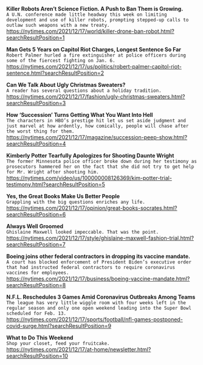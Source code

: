 **Killer Robots Aren’t Science Fiction. A Push to Ban Them is Growing.**\
`A U.N. conference made little headway this week on limiting development and use of killer robots, prompting stepped-up calls to outlaw such weapons with a new treaty.`\
https://nytimes.com/2021/12/17/world/killer-drone-ban-robot.html?searchResultPosition=1

**Man Gets 5 Years on Capitol Riot Charges, Longest Sentence So Far**\
`Robert Palmer hurled a fire extinguisher at police officers during some of the fiercest fighting on Jan. 6.`\
https://nytimes.com/2021/12/17/us/politics/robert-palmer-capitol-riot-sentence.html?searchResultPosition=2

**Can We Talk About Ugly Christmas Sweaters?**\
`A reader has several questions about a holiday tradition.`\
https://nytimes.com/2021/12/17/fashion/ugly-christmas-sweaters.html?searchResultPosition=3

**How ‘Succession’ Turns Getting What You Want Into Hell**\
`The characters in HBO’s prestige hit let us set aside judgment and just marvel at how ardently, how comically, people will chase after the worst thing for them.`\
https://nytimes.com/2021/12/17/magazine/succession-peep-show.html?searchResultPosition=4

**Kimberly Potter Tearfully Apologizes for Shooting Daunte Wright**\
`The former Minnesota police officer broke down during her testimony as prosecutors hammered her on the fact that she did not try to get help for Mr. Wright after shooting him.`\
https://nytimes.com/video/us/100000008126369/kim-potter-trial-testimony.html?searchResultPosition=5

**Yes, the Great Books Make Us Better People**\
`Grappling with the big questions enriches any life.`\
https://nytimes.com/2021/12/17/opinion/great-books-socrates.html?searchResultPosition=6

**Always Well Groomed**\
`Ghislaine Maxwell looked impeccable. That was the point.`\
https://nytimes.com/2021/12/17/style/ghislaine-maxwell-fashion-trial.html?searchResultPosition=7

**Boeing joins other federal contractors in dropping its vaccine mandate.**\
`A court has blocked enforcement of President Biden’s executive order that had instructed federal contractors to require coronavirus vaccines for employees.`\
https://nytimes.com/2021/12/17/business/boeing-vaccine-mandate.html?searchResultPosition=8

**N.F.L. Reschedules 3 Games Amid Coronavirus Outbreaks Among Teams**\
`The league has very little wiggle room with four weeks left in the regular season and only one open weekend leading into the Super Bowl scheduled for Feb. 13.`\
https://nytimes.com/2021/12/17/sports/football/nfl-games-postponed-covid-surge.html?searchResultPosition=9

**What to Do This Weekend**\
`Shop your closet, feed your fruitcake.`\
https://nytimes.com/2021/12/17/at-home/newsletter.html?searchResultPosition=10

